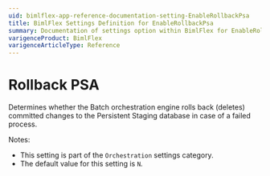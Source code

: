 ```yaml
---
uid: bimlflex-app-reference-documentation-setting-EnableRollbackPsa
title: BimlFlex Settings Definition for EnableRollbackPsa
summary: Documentation of settings option within BimlFlex for EnableRollbackPsa
varigenceProduct: BimlFlex
varigenceArticleType: Reference
---
```


# Rollback PSA

Determines whether the Batch orchestration engine rolls back (deletes) committed changes to the Persistent Staging database in case of a failed process.

Notes:
* This setting is part of the `Orchestration` settings category.
* The default value for this setting is `N`.